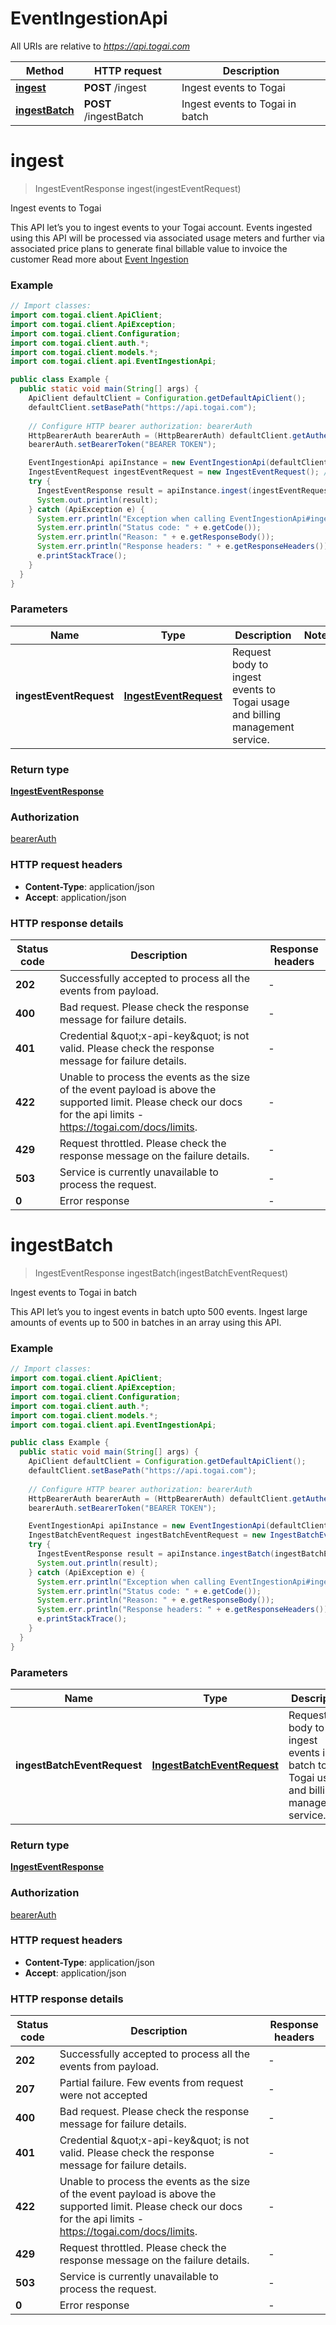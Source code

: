 # EventIngestionApi

All URIs are relative to *https://api.togai.com*

| Method | HTTP request | Description |
|------------- | ------------- | -------------|
| [**ingest**](EventIngestionApi.md#ingest) | **POST** /ingest | Ingest events to Togai |
| [**ingestBatch**](EventIngestionApi.md#ingestBatch) | **POST** /ingestBatch | Ingest events to Togai in batch |


<a id="ingest"></a>
# **ingest**
> IngestEventResponse ingest(ingestEventRequest)

Ingest events to Togai

This API let’s you to ingest events to your Togai account. Events ingested using this API will be processed via associated usage meters and further via associated price plans to generate final billable value to invoice the customer Read more about [Event Ingestion](https://docs.togai.com/docs/event-ingestion) 

### Example
```java
// Import classes:
import com.togai.client.ApiClient;
import com.togai.client.ApiException;
import com.togai.client.Configuration;
import com.togai.client.auth.*;
import com.togai.client.models.*;
import com.togai.client.api.EventIngestionApi;

public class Example {
  public static void main(String[] args) {
    ApiClient defaultClient = Configuration.getDefaultApiClient();
    defaultClient.setBasePath("https://api.togai.com");
    
    // Configure HTTP bearer authorization: bearerAuth
    HttpBearerAuth bearerAuth = (HttpBearerAuth) defaultClient.getAuthentication("bearerAuth");
    bearerAuth.setBearerToken("BEARER TOKEN");

    EventIngestionApi apiInstance = new EventIngestionApi(defaultClient);
    IngestEventRequest ingestEventRequest = new IngestEventRequest(); // IngestEventRequest | Request body to ingest events to Togai usage and billing management service.
    try {
      IngestEventResponse result = apiInstance.ingest(ingestEventRequest);
      System.out.println(result);
    } catch (ApiException e) {
      System.err.println("Exception when calling EventIngestionApi#ingest");
      System.err.println("Status code: " + e.getCode());
      System.err.println("Reason: " + e.getResponseBody());
      System.err.println("Response headers: " + e.getResponseHeaders());
      e.printStackTrace();
    }
  }
}
```

### Parameters

| Name | Type | Description  | Notes |
|------------- | ------------- | ------------- | -------------|
| **ingestEventRequest** | [**IngestEventRequest**](IngestEventRequest.md)| Request body to ingest events to Togai usage and billing management service. | |

### Return type

[**IngestEventResponse**](IngestEventResponse.md)

### Authorization

[bearerAuth](../README.md#bearerAuth)

### HTTP request headers

 - **Content-Type**: application/json
 - **Accept**: application/json

### HTTP response details
| Status code | Description | Response headers |
|-------------|-------------|------------------|
| **202** | Successfully accepted to process all the events from payload. |  -  |
| **400** | Bad request. Please check the response message for failure details. |  -  |
| **401** | Credential \&quot;x-api-key\&quot; is not valid. Please check the response message for failure details. |  -  |
| **422** | Unable to process the events as the size of the event payload is above the supported limit. Please check our docs for the api limits - https://togai.com/docs/limits. |  -  |
| **429** | Request throttled. Please check the response message on the failure details. |  -  |
| **503** | Service is currently unavailable to process the request. |  -  |
| **0** | Error response |  -  |

<a id="ingestBatch"></a>
# **ingestBatch**
> IngestEventResponse ingestBatch(ingestBatchEventRequest)

Ingest events to Togai in batch

This API let’s you to ingest events in batch upto 500 events. Ingest large amounts of events up to 500 in batches in an array using this API.

### Example
```java
// Import classes:
import com.togai.client.ApiClient;
import com.togai.client.ApiException;
import com.togai.client.Configuration;
import com.togai.client.auth.*;
import com.togai.client.models.*;
import com.togai.client.api.EventIngestionApi;

public class Example {
  public static void main(String[] args) {
    ApiClient defaultClient = Configuration.getDefaultApiClient();
    defaultClient.setBasePath("https://api.togai.com");
    
    // Configure HTTP bearer authorization: bearerAuth
    HttpBearerAuth bearerAuth = (HttpBearerAuth) defaultClient.getAuthentication("bearerAuth");
    bearerAuth.setBearerToken("BEARER TOKEN");

    EventIngestionApi apiInstance = new EventIngestionApi(defaultClient);
    IngestBatchEventRequest ingestBatchEventRequest = new IngestBatchEventRequest(); // IngestBatchEventRequest | Request body to ingest events in batch to Togai usage and billing management service.
    try {
      IngestEventResponse result = apiInstance.ingestBatch(ingestBatchEventRequest);
      System.out.println(result);
    } catch (ApiException e) {
      System.err.println("Exception when calling EventIngestionApi#ingestBatch");
      System.err.println("Status code: " + e.getCode());
      System.err.println("Reason: " + e.getResponseBody());
      System.err.println("Response headers: " + e.getResponseHeaders());
      e.printStackTrace();
    }
  }
}
```

### Parameters

| Name | Type | Description  | Notes |
|------------- | ------------- | ------------- | -------------|
| **ingestBatchEventRequest** | [**IngestBatchEventRequest**](IngestBatchEventRequest.md)| Request body to ingest events in batch to Togai usage and billing management service. | |

### Return type

[**IngestEventResponse**](IngestEventResponse.md)

### Authorization

[bearerAuth](../README.md#bearerAuth)

### HTTP request headers

 - **Content-Type**: application/json
 - **Accept**: application/json

### HTTP response details
| Status code | Description | Response headers |
|-------------|-------------|------------------|
| **202** | Successfully accepted to process all the events from payload. |  -  |
| **207** | Partial failure. Few events from request were not accepted |  -  |
| **400** | Bad request. Please check the response message for failure details. |  -  |
| **401** | Credential \&quot;x-api-key\&quot; is not valid. Please check the response message for failure details. |  -  |
| **422** | Unable to process the events as the size of the event payload is above the supported limit. Please check our docs for the api limits - https://togai.com/docs/limits. |  -  |
| **429** | Request throttled. Please check the response message on the failure details. |  -  |
| **503** | Service is currently unavailable to process the request. |  -  |
| **0** | Error response |  -  |

